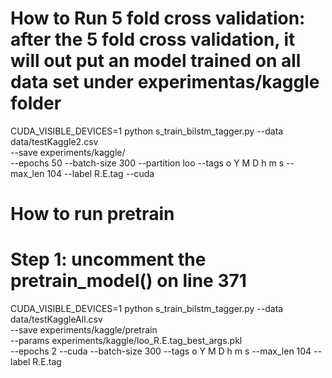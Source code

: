 
# How to Run 5 fold cross validation: after the 5 fold cross validation, it will out put an model trained on all data set under experimentas/kaggle folder
CUDA_VISIBLE_DEVICES=1 python s_train_bilstm_tagger.py --data data/testKaggle2.csv \
--save experiments/kaggle/ \
--epochs 50 --batch-size 300  --partition loo --tags o Y M D h m s --max_len 104 --label R.E.tag --cuda

# How to run pretrain
# Step 1: uncomment the pretrain_model() on line 371

CUDA_VISIBLE_DEVICES=1 python s_train_bilstm_tagger.py --data data/testKaggleAll.csv \
--save experiments/kaggle/pretrain \
--params experiments/kaggle/loo_R.E.tag_best_args.pkl \
--epochs 2 --cuda --batch-size 300 --tags o Y M D h m s --max_len 104 --label R.E.tag 